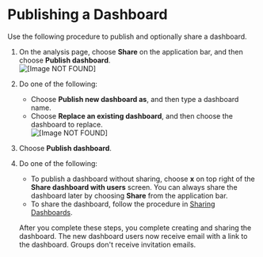 # Publishing a Dashboard<a name="creating-a-dashboard"></a>

Use the following procedure to publish and optionally share a dashboard\.

1. On the analysis page, choose **Share** on the application bar, and then choose **Publish dashboard**\.  
![\[Image NOT FOUND\]](http://docs.aws.amazon.com/quicksight/latest/user/images/create-dashboard0.png)

1. Do one of the following:
   + Choose **Publish new dashboard as**, and then type a dashboard name\.
   + Choose **Replace an existing dashboard**, and then choose the dashboard to replace\.  
![\[Image NOT FOUND\]](http://docs.aws.amazon.com/quicksight/latest/user/images/create-dashboard1.png)

1. Choose **Publish dashboard**\.

1. Do one of the following:
   + To publish a dashboard without sharing, choose **x** on top right of the **Share dashboard with users** screen\. You can always share the dashboard later by choosing **Share** from the application bar\. 
   + To share the dashboard, follow the procedure in [Sharing Dashboards](sharing-a-dashboard.md)\.

   After you complete these steps, you complete creating and sharing the dashboard\. The new dashboard users now receive email with a link to the dashboard\. Groups don't receive invitation emails\.